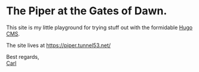 # The Piper at the Gates of Dawn.

This site is my little playground for trying stuff out with the
formidable [Hugo CMS](https://gohugo.io/).

The site lives at https://piper.tunnel53.net/

Best regards,  
[Carl](https://hsm.tunnel53.net/)
